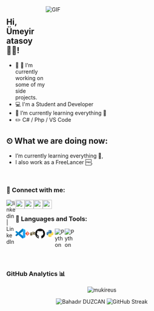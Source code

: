 <img align="right" alt="GIF" src="https://github.com/abhisheknaiidu/abhisheknaiidu/blob/master/code.gif?raw=true" width="400" height="220" />

## Hi, Ümeyir atasoy 👨‍🎓!
- 🔭 🔭 I’m currently working on some of my side projects.
- 💻 I'm a Student and Developer
- 🌱 I’m currently learning everything 🤣
- ✏️ C# / Php / VS Code
## ⏲ What we are doing now:
- I’m currently learning everything 🚀, 
- I also work as a FreeLancer 🆓.

<br />

### 📩 Connect with me:

[<img align="left" alt="linkedin | LinkedIn" width="24px" src="https://raw.githubusercontent.com/peterthehan/peterthehan/master/assets/linkedin.svg" />][linkedin]
[<img align="left" height="24" width="24" src="https://cdn.jsdelivr.net/npm/simple-icons@v4/icons/instagram.svg" />][instagram]
[<img align="left" height="24" width="24" src="https://cdn.jsdelivr.net/npm/simple-icons@v4/icons/facebook.svg" />][facebook]
[<img align="left" height="24" width="24" src="https://cdn.jsdelivr.net/npm/simple-icons@4.25.0/icons/youtube.svg" />][youtube]
[<img align="left" height="24" width="24" src="https://cdn.jsdelivr.net/npm/simple-icons@v4/icons/gmail.svg" />][gmail]

<br />

### 🔧 Languages and Tools:

[<img align="left" alt="Visual Studio Code" width="26px" src="https://raw.githubusercontent.com/github/explore/80688e429a7d4ef2fca1e82350fe8e3517d3494d/topics/visual-studio-code/visual-studio-code.png" />][vsCode]
[<img align="left" alt="Git" width="26px" src="https://raw.githubusercontent.com/github/explore/80688e429a7d4ef2fca1e82350fe8e3517d3494d/topics/git/git.png" />][git]
[<img align="left" alt="GitHub" width="26px" src="https://raw.githubusercontent.com/github/explore/78df643247d429f6cc873026c0622819ad797942/topics/github/github.png" />][github]
[<img align="left" alt="Python" width="26px" src="https://raw.githubusercontent.com/github/explore/cebd63002168a05a6a642f309227eefeccd92950/topics/python/python.png" />][python]
[<img align="left" alt="Python" width="26px" src="https://cdn.jsdelivr.net/npm/simple-icons@4.25.0/icons/php.svg" />][php]
[<img align="left" alt="Python" width="26px" src="https://cdn.jsdelivr.net/npm/simple-icons@4.25.0/icons/csharp.svg" />][csharp]



<br />
<br />
<br />
<br />
<br />



### GitHub Analytics 📊
<div align="center">
  <img height="180em" align="center" src="https://github-readme-stats.vercel.app/api/top-langs?username=umeyiratasoy&show_icons=true&locale=en&layout=compact&langs_count=8&theme=radical" alt="mukireus"/>
</a>

  <img src="https://github-readme-stats.vercel.app/api?username=bahadirduzcan&theme=dark&show_icons=true" alt="Bahadır DUZCAN"></img>
  ![GitHub Streak](https://github-readme-streak-stats.herokuapp.com/?user=umeyiratasoy&theme=tokyonight)

</div>
<br />
<br />

[instagram]: https://www.instagram.com/umeyiratasoy/
[facebook]: https://www.facebook.com/umeyiratasoy/
[youtube]: https://youtube.com//channel/UCTyfKbzsyJUVtjM5MnfAEVw/featured?view_as=subscriber
[linkedin]: http://linkedin.com/in/ümeyir-atasoy-b573b0219
[php]: https://www.php.net/
[gmail]: mailto:umeyiratasoyy@gmail.com
[flutter]: https://flutter.dev/
[vsCode]: https://code.visualstudio.com/
[git]: https://git-scm.com/
[csharp]: https://www.w3schools.com/cs/
[github]: https://github.com/umeyiratasoy
[python]: https://www.python.org/
